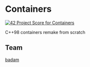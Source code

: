 # Containers 

[![42 Project Score for Containers](https://42-project-badge.glitch.me/users/badam/project/ft_containers)](https://projects.intra.42.fr/projects/ft_containers/projects_users/2138032)

C++98 containers remake from scratch

## Team

[badam](https://profile.intra.42.fr/users/badam)
